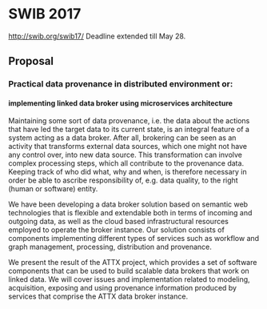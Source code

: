 # SWIB 2017

http://swib.org/swib17/ Deadline extended till May 28.

## Proposal

### Practical data provenance in distributed environment or:
#### implementing linked data broker using microservices architecture

Maintaining some sort of data provenance, i.e. the data about the actions that have led the target data to its current state, is an integral feature of a system acting as a data broker. After all, brokering can be seen as an activity that transforms external data sources, which one might not have any control over, into new data source. This transformation can involve complex processing steps, which all contribute to the provenance data. Keeping track of who did what, why and when, is therefore necessary in order be able to ascribe responsibility of, e.g. data quality, to the right (human or software) entity. 

We have been developing a data broker solution based on semantic web technologies that is flexible and extendable both in terms of incoming and outgoing data, as well as the cloud based infrastructural resources employed to operate the broker instance. Our solution consists of components implementing different types of services such as workflow and graph management, processing, distribution and provenance. 

We present the result of the ATTX project, which provides a set of software components that can be used to build scalable data brokers that work on linked data. We will cover issues and implementation related to modeling, acquisition, exposing and using provenance information produced by services that comprise the ATTX data broker instance.




